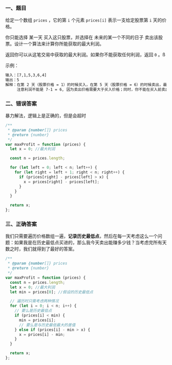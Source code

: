 ### 一、题目

给定一个数组 `prices` ，它的第 `i` 个元素 `prices[i]` 表示一支给定股票第 `i` 天的价格。

你只能选择 某一天 买入这只股票，并选择在 未来的某一个不同的日子 卖出该股票。设计一个算法来计算你所能获取的最大利润。

返回你可以从这笔交易中获取的最大利润。如果你不能获取任何利润，返回 `0` 。ß

示例：

```bash
输入：[7,1,5,3,6,4]
输出：5
解释：在第 2 天（股票价格 = 1）的时候买入，在第 5 天（股票价格 = 6）的时候卖出，最大利润 = 6-1 = 5 。
     注意利润不能是 7-1 = 6, 因为卖出价格需要大于买入价格；同时，你不能在买入前卖出股票。
```

### 二、错误答案

暴力解法，逻辑上是正确的，但是会超时

```js
/**
 * @param {number[]} prices
 * @return {number}
 */
var maxProfit = function (prices) {
  let x = 0; //最大利润

  const n = prices.length;

  for (let left = 0; left < n; left++) {
    for (let right = left + 1; right < n; right++) {
      if (prices[right] - prices[left] > x) {
        x = prices[right] - prices[left];
      }
    }
  }

  return x;
};
```

### 三、正确答案

我们只需要遍历价格数组一遍，**记录历史最低点**，然后在每一天考虑这么一个问题：如果我是在历史最低点买进的，那么我今天卖出能赚多少钱？当考虑完所有天数之时，我们就得到了最好的答案。

```js
/**
 * @param {number[]} prices
 * @return {number}
 */
var maxProfit = function (prices) {
  const n = prices.length;
  let x = 0; //最大利润
  let min = prices[0]; //假设的历史最低点

  // 遍历时只需考虑两种情况
  for (let i = 0; i < n; i++) {
    // 要么是历史最低点
    if (prices[i] < min) {
      min = prices[i];
      // 要么是与历史最低最大的差值
    } else if (prices[i] - min > x) {
      x = prices[i] - min;
    }
  }

  return x;
};
```
